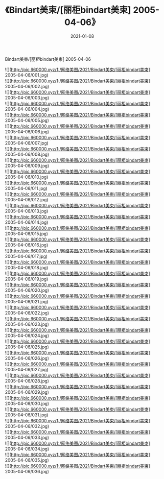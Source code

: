 ﻿---
layout: post
title:  《Bindart美束/[丽柜bindart美束] 2005-04-06》
date:   2021-01-08
img: http://pic.660000.xyz/1:/网络美图/2021/Bindart美束/[丽柜bindart美束] 2005-04-06/000.jpg
categories: [美女, 清纯, 唯美]
---

Bindart美束/[丽柜bindart美束] 2005-04-06

 ![](http://pic.660000.xyz/1:/网络美图/2021/Bindart美束/[丽柜bindart美束] 2005-04-06/001.jpg) <br>![](http://pic.660000.xyz/1:/网络美图/2021/Bindart美束/[丽柜bindart美束] 2005-04-06/002.jpg) <br>![](http://pic.660000.xyz/1:/网络美图/2021/Bindart美束/[丽柜bindart美束] 2005-04-06/003.jpg) <br>![](http://pic.660000.xyz/1:/网络美图/2021/Bindart美束/[丽柜bindart美束] 2005-04-06/004.jpg) <br>![](http://pic.660000.xyz/1:/网络美图/2021/Bindart美束/[丽柜bindart美束] 2005-04-06/005.jpg) <br>![](http://pic.660000.xyz/1:/网络美图/2021/Bindart美束/[丽柜bindart美束] 2005-04-06/006.jpg) <br>![](http://pic.660000.xyz/1:/网络美图/2021/Bindart美束/[丽柜bindart美束] 2005-04-06/007.jpg) <br>![](http://pic.660000.xyz/1:/网络美图/2021/Bindart美束/[丽柜bindart美束] 2005-04-06/008.jpg) <br>![](http://pic.660000.xyz/1:/网络美图/2021/Bindart美束/[丽柜bindart美束] 2005-04-06/009.jpg) <br>![](http://pic.660000.xyz/1:/网络美图/2021/Bindart美束/[丽柜bindart美束] 2005-04-06/010.jpg) <br>![](http://pic.660000.xyz/1:/网络美图/2021/Bindart美束/[丽柜bindart美束] 2005-04-06/011.jpg) <br>![](http://pic.660000.xyz/1:/网络美图/2021/Bindart美束/[丽柜bindart美束] 2005-04-06/012.jpg) <br>![](http://pic.660000.xyz/1:/网络美图/2021/Bindart美束/[丽柜bindart美束] 2005-04-06/013.jpg) <br>![](http://pic.660000.xyz/1:/网络美图/2021/Bindart美束/[丽柜bindart美束] 2005-04-06/014.jpg) <br>![](http://pic.660000.xyz/1:/网络美图/2021/Bindart美束/[丽柜bindart美束] 2005-04-06/015.jpg) <br>![](http://pic.660000.xyz/1:/网络美图/2021/Bindart美束/[丽柜bindart美束] 2005-04-06/016.jpg) <br>![](http://pic.660000.xyz/1:/网络美图/2021/Bindart美束/[丽柜bindart美束] 2005-04-06/017.jpg) <br>![](http://pic.660000.xyz/1:/网络美图/2021/Bindart美束/[丽柜bindart美束] 2005-04-06/018.jpg) <br>![](http://pic.660000.xyz/1:/网络美图/2021/Bindart美束/[丽柜bindart美束] 2005-04-06/019.jpg) <br>![](http://pic.660000.xyz/1:/网络美图/2021/Bindart美束/[丽柜bindart美束] 2005-04-06/020.jpg) <br>![](http://pic.660000.xyz/1:/网络美图/2021/Bindart美束/[丽柜bindart美束] 2005-04-06/021.jpg) <br>![](http://pic.660000.xyz/1:/网络美图/2021/Bindart美束/[丽柜bindart美束] 2005-04-06/022.jpg) <br>![](http://pic.660000.xyz/1:/网络美图/2021/Bindart美束/[丽柜bindart美束] 2005-04-06/023.jpg) <br>![](http://pic.660000.xyz/1:/网络美图/2021/Bindart美束/[丽柜bindart美束] 2005-04-06/024.jpg) <br>![](http://pic.660000.xyz/1:/网络美图/2021/Bindart美束/[丽柜bindart美束] 2005-04-06/025.jpg) <br>![](http://pic.660000.xyz/1:/网络美图/2021/Bindart美束/[丽柜bindart美束] 2005-04-06/026.jpg) <br>![](http://pic.660000.xyz/1:/网络美图/2021/Bindart美束/[丽柜bindart美束] 2005-04-06/027.jpg) <br>![](http://pic.660000.xyz/1:/网络美图/2021/Bindart美束/[丽柜bindart美束] 2005-04-06/028.jpg) <br>![](http://pic.660000.xyz/1:/网络美图/2021/Bindart美束/[丽柜bindart美束] 2005-04-06/029.jpg) <br>![](http://pic.660000.xyz/1:/网络美图/2021/Bindart美束/[丽柜bindart美束] 2005-04-06/030.jpg) <br>![](http://pic.660000.xyz/1:/网络美图/2021/Bindart美束/[丽柜bindart美束] 2005-04-06/031.jpg) <br>![](http://pic.660000.xyz/1:/网络美图/2021/Bindart美束/[丽柜bindart美束] 2005-04-06/032.jpg) <br>![](http://pic.660000.xyz/1:/网络美图/2021/Bindart美束/[丽柜bindart美束] 2005-04-06/033.jpg) <br>![](http://pic.660000.xyz/1:/网络美图/2021/Bindart美束/[丽柜bindart美束] 2005-04-06/034.jpg) <br>![](http://pic.660000.xyz/1:/网络美图/2021/Bindart美束/[丽柜bindart美束] 2005-04-06/035.jpg) <br>![](http://pic.660000.xyz/1:/网络美图/2021/Bindart美束/[丽柜bindart美束] 2005-04-06/036.jpg) <br>